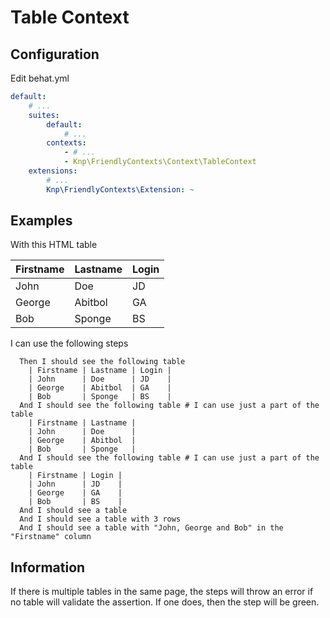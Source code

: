Table Context
=============
Configuration
-------------
Edit behat.yml
```yaml
default:
    # ...
    suites:
        default:
            # ...
        contexts:
            - # ...
            - Knp\FriendlyContexts\Context\TableContext
    extensions:
        # ...
        Knp\FriendlyContexts\Extension: ~
```
Examples
--------
With this HTML table

| Firstname | Lastname | Login |
|-----------|----------|-------|
| John      | Doe      | JD    |
| George    | Abitbol  | GA    |
| Bob       | Sponge   | BS    |

I can use the following steps

```gherkin
  Then I should see the following table
    | Firstname | Lastname | Login |
    | John      | Doe      | JD    |
    | George    | Abitbol  | GA    |
    | Bob       | Sponge   | BS    |
  And I should see the following table # I can use just a part of the table
    | Firstname | Lastname |
    | John      | Doe      |
    | George    | Abitbol  |
    | Bob       | Sponge   |
  And I should see the following table # I can use just a part of the table
    | Firstname | Login |
    | John      | JD    |
    | George    | GA    |
    | Bob       | BS    |
  And I should see a table
  And I should see a table with 3 rows
  And I should see a table with "John, George and Bob" in the "Firstname" column
  ```
  
Information
-----------
  
  If there is multiple tables in the same page, the steps will throw an error if no table will validate the assertion. If one does, then the step will be green.
